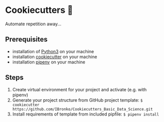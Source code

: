 # Cookiecutters 🍪

Automate repetition away... 

## Prerequisites

- installation of [Python3](https://www.python.org) on your machine  
- installation [cookiecutter](https://cookiecutter.readthedocs.io/en/2.0.2/installation.html) on your machine
- installation [pipenv](https://docs.pipenv.org) on your machine

## Steps

1. Create virtual environment for your project and activate (e.g. with pipenv)
2. Generate your project structure from GitHub project template: `$ cookiecutter https://github.com/IBronko/Cookiecutters_Basic_Data_Science.git`
3. Install requirements of template from included pipfile: `$ pipenv install`



